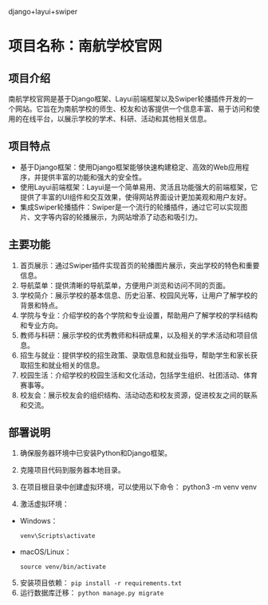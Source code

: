 
django+layui+swiper
# 项目名称：南航学校官网

## 项目介绍
南航学校官网是基于Django框架、Layui前端框架以及Swiper轮播插件开发的一个网站。它旨在为南航学校的师生、校友和访客提供一个信息丰富、易于访问和使用的在线平台，以展示学校的学术、科研、活动和其他相关信息。

## 项目特点
- 基于Django框架：使用Django框架能够快速构建稳定、高效的Web应用程序，并提供丰富的功能和强大的安全性。
- 使用Layui前端框架：Layui是一个简单易用、灵活且功能强大的前端框架，它提供了丰富的UI组件和交互效果，使得网站界面设计更加美观和用户友好。
- 集成Swiper轮播插件：Swiper是一个流行的轮播插件，通过它可以实现图片、文字等内容的轮播展示，为网站增添了动态和吸引力。

## 主要功能
1. 首页展示：通过Swiper插件实现首页的轮播图片展示，突出学校的特色和重要信息。
2. 导航菜单：提供清晰的导航菜单，方便用户浏览和访问不同的页面。
3. 学校简介：展示学校的基本信息、历史沿革、校园风光等，让用户了解学校的背景和特点。
4. 学院与专业：介绍学校的各个学院和专业设置，帮助用户了解学校的学科结构和专业方向。
5. 教师与科研：展示学校的优秀教师和科研成果，以及相关的学术活动和项目信息。
6. 招生与就业：提供学校的招生政策、录取信息和就业指导，帮助学生和家长获取招生和就业相关的信息。
7. 校园生活：介绍学校的校园生活和文化活动，包括学生组织、社团活动、体育赛事等。
8. 校友会：展示校友会的组织结构、活动动态和校友资源，促进校友之间的联系和交流。

## 部署说明
1. 确保服务器环境中已安装Python和Django框架。
2. 克隆项目代码到服务器本地目录。
3. 在项目根目录中创建虚拟环境，可以使用以下命令：
python3 -m venv venv

4. 激活虚拟环境：
- Windows：
  ```
  venv\Scripts\activate
  ```
- macOS/Linux：
  ```
  source venv/bin/activate
  ```
5. 安装项目依赖：
```pip install -r requirements.txt```
6. 运行数据库迁移：
```python manage.py migrate```
